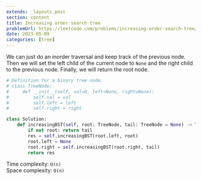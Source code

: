 ```yaml
---
extends: _layouts.post
section: content
title: Increasing order search tree
problemUrl: https://leetcode.com/problems/increasing-order-search-tree/
date: 2023-05-09
categories: [tree]
---
```


We can just do an inorder traversal and keep track of the previous node. Then we will set the left child of the current node to `None` and the right child to the previous node. Finally, we will return the root node.

```python
# Definition for a binary tree node.
# class TreeNode:
#     def __init__(self, val=0, left=None, right=None):
#         self.val = val
#         self.left = left
#         self.right = right

class Solution:
    def increasingBST(self, root: TreeNode, tail: TreeNode = None) -> TreeNode:
        if not root: return tail
        res = self.increasingBST(root.left, root)
        root.left = None
        root.right = self.increasingBST(root.right, tail)
        return res
```

Time complexity: `O(n)` <br/>
Space complexity: `O(n)`